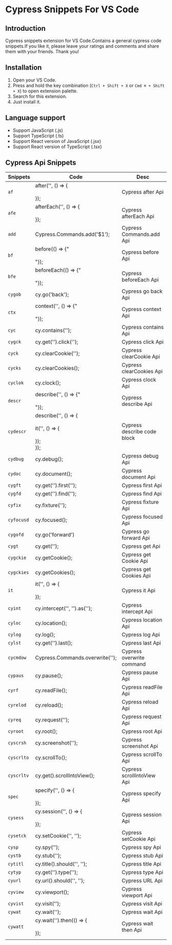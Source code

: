 # Cypress Snippets For VS Code

## Introduction

Cypress snippets extension for VS Code.Contains a general cypress code snippets.If you like it, please leave your ratings and comments and share them with your friends. Thank you!

## Installation

1. Open your VS Code.
2. Press and hold the key combination (`Ctrl + Shift + X` or `Cmd ⌘ + Shift + X`) to open extension palette.
3. Search for this extension.
4. Just install it.

## Language support

- Support JavaScript (.js)
- Support TypeScript (.ts)
- Support React version of JavaScript (.jsx)
- Support React version of TypeScript (.tsx)

## Cypress Api Snippets

| Snippets | Code                    | Desc                       |
| -------- | --------------------    | ---------------------------|
| `af`     |after('', () => {<br/><br/>});     | Cypress after Api           |
| `afe`    |afterEach('', () => {<br/><br/>}); |Cypress afterEach Api    |
| `add`    | Cypress.Commands.add('$1'); | Cypress Commands.add Api |
| `bf`     | before(() => {"<br/><br/>"}); | Cypress before Api |
| `bfe` | beforeEach(() => {"<br/><br/>"}); | Cypress beforeEach Api |
| `cygob` | cy.go('back'); | Cypress go back Api |
| `ctx` | context('', () => {"<br/><br/>"}); | Cypress context Api |
| `cyc` | cy.contains(''); | Cypress contains Api |
| `cygck` | cy.get('').click(''); | Cypress click Api |
| `cyck` | cy.clearCookie(''); | Cypress clearCookie Api |
| `cycks` | cy.clearCookies(); | Cypress clearCookies Api |
| `cyclok` | cy.clock(); | Cypress clock Api |
| `descr` | describe('', () => {"<br/><br/>"}); | Cypress describe Api |
| `cydescr` |describe('', () => {<br/><br/>it('', () => {<br/><br/>});<br/>});                 |Cypress describe code block|
| `cydbug` |cy.debug();            |Cypress debug Api  |
| `cydoc` |cy.document();          |Cypress document Api |
| `cygft` |cy.get('').first('');   |Cypress first Api     |
| `cygfd` |cy.get('').find('');    |Cypress find Api     |
| `cyfix` |cy.fixture('');         |Cypress fixture Api  |
|`cyfocusd`|cy.focused();|Cypress focused Api|
|`cygofd`|cy.go('forward')|Cypress go forward Api|
|`cygt`|cy.get('');|Cypress get Api|
|`cygckie`|cy.getCookie();|Cypress get Cookie Api|
|`cygckies`|cy.getCookies();|Cypress get Cookies Api|
|`it`|it('', () => {<br/><br/>});|Cypress it Api|
|`cyint`|cy.intercept('', '').as('');|Cypress intercept Api|
|`cyloc`|cy.location();|Cypress location Api|
|`cylog`|cy.log();|Cypress log Api|
|`cylst`|cy.get('').last();|Cypress last Api|
|`cycmdow`|Cypress.Commands.overwrite('');|Cypress overwrite command|
|`cypaus`|cy.pause();|Cypress pause Api|
|`cyrf`|cy.readFile();|Cypress readFile Api|
|`cyrelod`|cy.reload();|Cypress reload Api|
|`cyreq`|cy.request('');|Cypress request Api|
|`cyroot`|cy.root();|Cypress root Api|
|`cyscrsh`|cy.screenshot('');|Cypress screenshot Api|
|`cyscrlto`|cy.scrollTo();|Cypress scrollTo Api|
|`cyscrltv`|cy.get().scrollIntoView();|Cypress scrollIntoView Api|
|`spec`|specify('', () => {<br/><br/>});|Cypress specify Api|
|`cysess`|cy.session('', () => {<br/><br/>});|Cypress session Api|
|`cysetck`|cy.setCookie('', '');|Cypress setCookie Api|
|`cysp`|cy.spy('');|Cypress spy Api|
|`cystb`|cy.stub('');|Cypress stub Api|
|`cytitl`|cy.title().should('', '');|Cypress title Api|
| `cytyp`    | cy.get('').type('');   | Cypress type Api            |
| `cyurl`    | cy.url().should('', '');| Cypress URL Api             |
| `cyview`   | cy.viewport();      | Cypress viewport Api        |
| `cyvist`   | cy.visit('');       | Cypress visit Api           |
| `cywat`    | cy.wait('');     | Cypress wait Api            |
| `cywatt`   | cy.wait('').then(() => {<br/><br/>});| Cypress wait then Api |
|            |                                                   |
